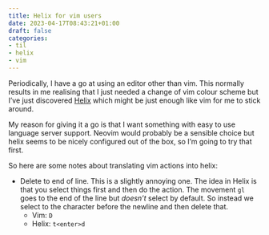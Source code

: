 ```yaml
---
title: Helix for vim users
date: 2023-04-17T08:43:21+01:00
draft: false
categories:
- til
- helix
- vim
---
```

Periodically, I have a go at using an editor other than vim. This normally results in me realising that I just needed a change of vim colour scheme but I’ve just discovered [Helix](https://helix-editor.com/) which might be just enough like vim for me to stick around. 

My reason for giving it a go is that I want something with easy to use language server support. Neovim would probably be a sensible choice but helix seems to be nicely configured out of the box, so I’m going to try that first. 

So here are some notes about translating vim actions into helix:

- Delete to end of line. This is a slightly annoying one. The idea in Helix is that you select things first and then do the action. The movement `gl` goes to the end of the line but _doesn’t_ select by default. So instead we select to the character before the newline and then delete that. 
  - Vim: `D`
  - Helix: `t<enter>d`